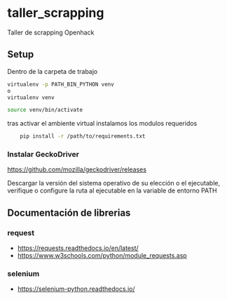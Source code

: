 # taller_scrapping
Taller de scrapping Openhack


## Setup

Dentro de la carpeta de trabajo

``` bash
virtualenv -p PATH_BIN_PYTHON venv
o
virtualenv venv

source venv/bin/activate

```

tras activar el ambiente virtual
instalamos los modulos requeridos

``` bash
    pip install -r /path/to/requirements.txt
```

### Instalar GeckoDriver

https://github.com/mozilla/geckodriver/releases

Descargar la versión del sistema operativo de su elección o el ejecutable, verifique 
o configure la ruta al ejecutable en la variable de entorno PATH 

## Documentación de librerias

### request
* https://requests.readthedocs.io/en/latest/
* https://www.w3schools.com/python/module_requests.asp

### selenium
* https://selenium-python.readthedocs.io/


